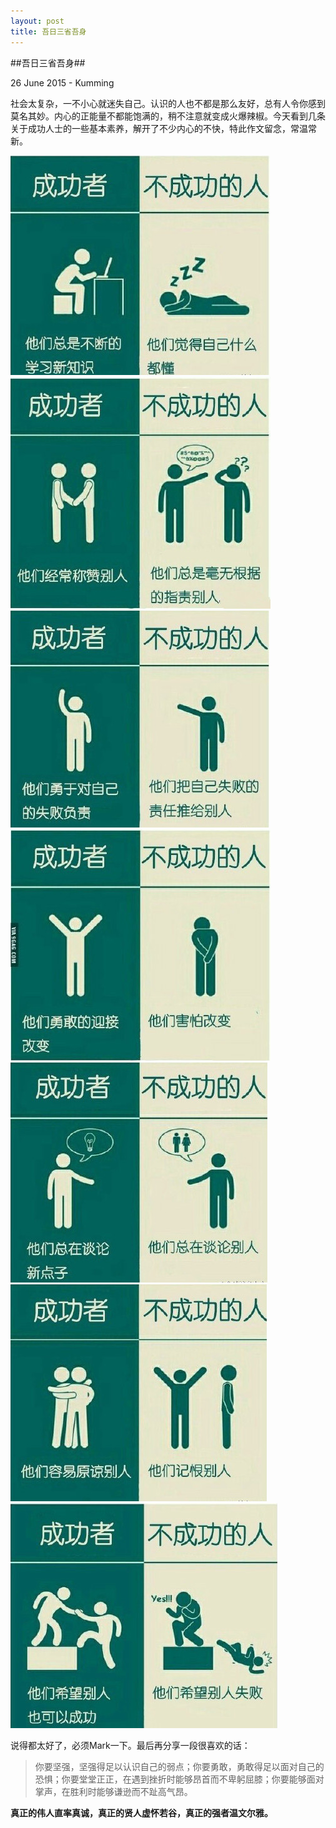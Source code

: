 ```yaml
---
layout: post
title: 吾日三省吾身
---
```

##吾日三省吾身##
<p class="meta">26 June 2015 - Kumming</p>
社会太复杂，一不小心就迷失自己。认识的人也不都是那么友好，总有人令你感到莫名其妙。内心的正能量不都能饱满的，稍不注意就变成火爆辣椒。今天看到几条关于成功人士的一些基本素养，解开了不少内心的不快，特此作文留念，常温常新。

![](/images/1.jpg)
![](/images/2.jpg)
![](/images/3.jpg)
![](/images/4.jpg)
![](/images/5.jpg)
![](/images/6.jpg)
![](/images/7.jpg)

说得都太好了，必须Mark一下。最后再分享一段很喜欢的话：
> 你要坚强，坚强得足以认识自己的弱点；你要勇敢，勇敢得足以面对自己的恐惧；你要堂堂正正，在遇到挫折时能够昂首而不卑躬屈膝；你要能够面对掌声，在胜利时能够谦逊而不趾高气昂。


**真正的伟人直率真诚，真正的贤人虚怀若谷，真正的强者温文尔雅。**